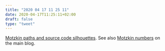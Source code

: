 ```yaml
---
title: "2020 04 17 11 25 11"
date: 2020-04-17T11:25:11+02:00
draft: false
type: "tweet"
---
```

[Motzkin paths and source code silhouettes](http://shape-of-code.coding-guidelines.com/2020/04/12/motzkin-paths-and-source-code-silhouettes/). See also [Motzkin numbers](/post/motzkin-numbers/) on the main blog.
